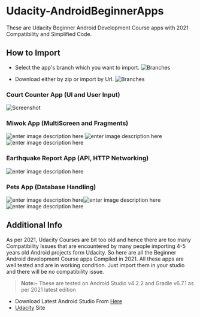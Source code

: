 # Udacity-AndroidBeginnerApps

These are Udacity Beginner Android Development Course apps with 2021 Compatibility and Simplified Code.
## How to Import

 

 - Select the app's branch which you want to import.
![Branches](https://github.com/IjlalAhmad845/Udacity-AndroidBeginnerApps/blob/main/Images/branches.png)

 - Download either by zip or import by Url.
![Branches](https://github.com/IjlalAhmad845/Udacity-AndroidBeginnerApps/blob/main/Images/import.png)

### Court Counter App (UI and User Input)
![Screenshot](https://github.com/IjlalAhmad845/Udacity-AndroidBeginnerApps/blob/main/Images/CourtCounter.png)

### Miwok App (MultiScreen and Fragments)
![enter image description here](https://github.com/IjlalAhmad845/Udacity-AndroidBeginnerApps/blob/main/Images/miwok1.png)         ![enter image description here](https://github.com/IjlalAhmad845/Udacity-AndroidBeginnerApps/blob/main/Images/miwok1.png)![enter image description here](https://github.com/IjlalAhmad845/Udacity-AndroidBeginnerApps/blob/main/Images/miwok1.png)

### Earthquake Report App (API, HTTP Networking)
![enter image description here](https://github.com/IjlalAhmad845/Udacity-AndroidBeginnerApps/blob/main/Images/quake.png)

### Pets App (Database Handling)
![enter image description here](https://github.com/IjlalAhmad845/Udacity-AndroidBeginnerApps/blob/main/Images/pets1.png)![enter image description here](https://github.com/IjlalAhmad845/Udacity-AndroidBeginnerApps/blob/main/Images/pets2.png)![enter image description here](https://github.com/IjlalAhmad845/Udacity-AndroidBeginnerApps/blob/main/Images/pets3.png)

## Additional Info
As per 2021, Udacity Courses are bit too old and hence there are too many Compatibility Issues that are encountered by many people importing 4-5 years old Android projects form Udacity. So here are all the Beginner Android development Course apps Compiled in 2021. All these apps are well tested and are in working condition. Just import them in your studio and there will be no compatibility issue.
>**Note:-** These are tested on Android Studio v4.2.2 and Gradle v6.7.1 as per 2021 latest edition

 - Download Latest Android Studio From [Here](https://developer.android.com/studio)
  - [Udacity](https://www.udacity.com/) Site
